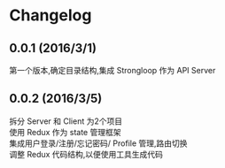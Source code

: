 # Changelog 
## 0.0.1 (2016/3/1)
第一个版本,确定目录结构,集成 Strongloop 作为 API Server

## 0.0.2 (2016/3/5)
拆分 Server 和 Client 为2个项目   
使用 Redux 作为 state 管理框架  
集成用户登录/注册/忘记密码/ Profile 管理,路由切换  
调整 Redux 代码结构,以便使用工具生成代码